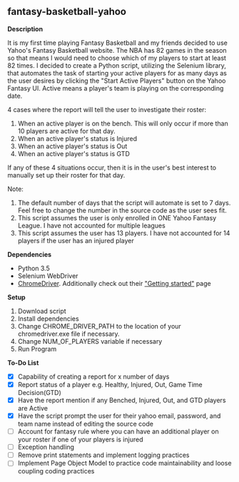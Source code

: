 ## fantasy-basketball-yahoo

**Description**

It is my first time playing Fantasy Basketball and my friends decided to use Yahoo's Fantasy Basketball website. The NBA has 82 games in the season so that means I would need to choose which of my players to start at least 82 times. I decided to create a Python script, utilizing the Selenium library, that automates the task of starting your active players for as many days as the user desires by clicking the "Start Active Players" button on the Yahoo Fantasy UI. Active means a player's team is playing on the corresponding date.

4 cases where the report will tell the user to investigate their roster:
1. When an active player is on the bench. This will only occur if more than 10 players are active for that day.
2. When an active player's status is Injured
3. When an active player's status is Out
4. When an active player's status is GTD

If any of these 4 situations occur, then it is in the user's best interest to manually set up their roster for that day.

Note:
1. The default number of days that the script will automate is set to 7 days. Feel free to change the number in the source code as the user sees fit.
2. This script assumes the user is only enrolled in ONE Yahoo Fantasy League. I have not accounted for multiple leagues
3. This script assumes the user has 13 players. I have not accounted for 14 players if the user has an injured player

**Dependencies**
* Python 3.5
* Selenium WebDriver
* [ChromeDriver](https://sites.google.com/a/chromium.org/chromedriver/downloads). Additionally check out their ["Getting started"](https://sites.google.com/a/chromium.org/chromedriver/getting-started) page 

**Setup**
1. Download script
2. Install dependencies
3. Change CHROME_DRIVER_PATH to the location of your chromedriver.exe file if necessary.
4. Change NUM_OF_PLAYERS variable if necessary
5. Run Program

**To-Do List**

- [x] Capability of creating a report for x number of days
- [x] Report status of a player e.g. Healthy, Injured, Out, Game Time Decision(GTD)
- [x] Have the report mention if any Benched, Injured, Out, and GTD players are Active
- [x] Have the script prompt the user for their yahoo email, password, and team name instead of editing the source code
- [ ] Account for fantasy rule where you can have an additional player on your roster if one of your players is injured
- [ ] Exception handling
- [ ] Remove print statements and implement logging practices
- [ ] Implement Page Object Model to practice code maintainability and loose coupling coding practices